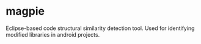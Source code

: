 # magpie

Eclipse-based code structural similarity detection tool. Used for identifying modified libraries in android projects.
